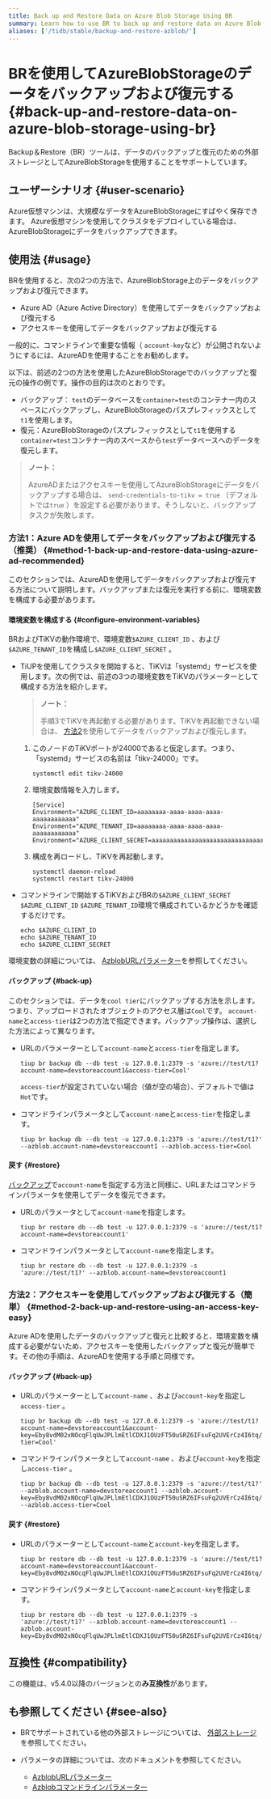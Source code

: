 ```yaml
---
title: Back up and Restore Data on Azure Blob Storage Using BR
summary: Learn how to use BR to back up and restore data on Azure Blob Storage.
aliases: ['/tidb/stable/backup-and-restore-azblob/']
---
```


# BRを使用してAzureBlobStorageのデータをバックアップおよび復元する {#back-up-and-restore-data-on-azure-blob-storage-using-br}

Backup＆Restore（BR）ツールは、データのバックアップと復元のための外部ストレージとしてAzureBlobStorageを使用することをサポートしています。

## ユーザーシナリオ {#user-scenario}

Azure仮想マシンは、大規模なデータをAzureBlobStorageにすばやく保存できます。 Azure仮想マシンを使用してクラスタをデプロイしている場合は、AzureBlobStorageにデータをバックアップできます。

## 使用法 {#usage}

BRを使用すると、次の2つの方法で、AzureBlobStorage上のデータをバックアップおよび復元できます。

-   Azure AD（Azure Active Directory）を使用してデータをバックアップおよび復元する
-   アクセスキーを使用してデータをバックアップおよび復元する

一般的に、コマンドラインで重要な情報（ `account-key`など）が公開されないようにするには、AzureADを使用することをお勧めします。

以下は、前述の2つの方法を使用したAzureBlobStorageでのバックアップと復元の操作の例です。操作の目的は次のとおりです。

-   バックアップ： `test`のデータベースを`container=test`のコンテナー内のスペースにバックアップし、AzureBlobStorageのパスプレフィックスとして`t1`を使用します。
-   復元：AzureBlobStorageのパスプレフィックスとして`t1`を使用する`container=test`コンテナー内のスペースから`test`データベースへのデータを復元します。

> **ノート：**
>
> AzureADまたはアクセスキーを使用してAzureBlobStorageにデータをバックアップする場合は、 `send-credentials-to-tikv = true` （デフォルトでは`true` ）を設定する必要があります。そうしないと、バックアップタスクが失敗します。

### 方法1：Azure ADを使用してデータをバックアップおよび復元する（推奨） {#method-1-back-up-and-restore-data-using-azure-ad-recommended}

このセクションでは、AzureADを使用してデータをバックアップおよび復元する方法について説明します。バックアップまたは復元を実行する前に、環境変数を構成する必要があります。

#### 環境変数を構成する {#configure-environment-variables}

BRおよびTiKVの動作環境で、環境変数`$AZURE_CLIENT_ID` 、および`$AZURE_TENANT_ID`を構成し`$AZURE_CLIENT_SECRET` 。

-   TiUPを使用してクラスタを開始すると、TiKVは「systemd」サービスを使用します。次の例では、前述の3つの環境変数をTiKVのパラメーターとして構成する方法を紹介します。

    > **ノート：**
    >
    > 手順3でTiKVを再起動する必要があります。TiKVを再起動できない場合は、 [方法2](#method-2-back-up-and-restore-using-an-access-key-easy)を使用してデータをバックアップおよび復元します。

    1.  このノードのTiKVポートが24000であると仮定します。つまり、「systemd」サービスの名前は「tikv-24000」です。

        ```
        systemctl edit tikv-24000
        ```

    2.  環境変数情報を入力します。

        ```
        [Service]
        Environment="AZURE_CLIENT_ID=aaaaaaaa-aaaa-aaaa-aaaa-aaaaaaaaaaaa"
        Environment="AZURE_TENANT_ID=aaaaaaaa-aaaa-aaaa-aaaa-aaaaaaaaaaaa"
        Environment="AZURE_CLIENT_SECRET=aaaaaaaaaaaaaaaaaaaaaaaaaaaaaaaaaaaaa"
        ```

    3.  構成を再ロードし、TiKVを再起動します。

        ```
        systemctl daemon-reload
        systemctl restart tikv-24000
        ```

-   コマンドラインで開始するTiKVおよびBRの`$AZURE_CLIENT_SECRET` `$AZURE_CLIENT_ID` `$AZURE_TENANT_ID`環境で構成されているかどうかを確認するだけです。

    ```
    echo $AZURE_CLIENT_ID
    echo $AZURE_TENANT_ID
    echo $AZURE_CLIENT_SECRET
    ```

環境変数の詳細については、 [AzblobURLパラメーター](/br/backup-and-restore-storages.md#azblob-url-parameters)を参照してください。

#### バックアップ {#back-up}

このセクションでは、データを`cool tier`にバックアップする方法を示します。つまり、アップロードされたオブジェクトのアクセス層は`Cool`です。 `account-name`と`access-tier`は2つの方法で指定できます。バックアップ操作は、選択した方法によって異なります。

-   URLのパラメーターとして`account-name`と`access-tier`を指定します。

    ```
    tiup br backup db --db test -u 127.0.0.1:2379 -s 'azure://test/t1?account-name=devstoreaccount1&access-tier=Cool'
    ```

    `access-tier`が設定されていない場合（値が空の場合）、デフォルトで値は`Hot`です。

-   コマンドラインパラメータとして`account-name`と`access-tier`を指定します。

    ```
    tiup br backup db --db test -u 127.0.0.1:2379 -s 'azure://test/t1?' --azblob.account-name=devstoreaccount1 --azblob.access-tier=Cool
    ```

#### 戻す {#restore}

[バックアップ](#back-up)で`account-name`を指定する方法と同様に、URLまたはコマンドラインパラメータを使用してデータを復元できます。

-   URLのパラメータとして`account-name`を指定します。

    ```
    tiup br restore db --db test -u 127.0.0.1:2379 -s 'azure://test/t1?account-name=devstoreaccount1'
    ```

-   コマンドラインパラメータとして`account-name`を指定します。

    ```
    tiup br restore db --db test -u 127.0.0.1:2379 -s 'azure://test/t1?' --azblob.account-name=devstoreaccount1
    ```

### 方法2：アクセスキーを使用してバックアップおよび復元する（簡単） {#method-2-back-up-and-restore-using-an-access-key-easy}

Azure ADを使用したデータのバックアップと復元と比較すると、環境変数を構成する必要がないため、アクセスキーを使用したバックアップと復元が簡単です。その他の手順は、AzureADを使用する手順と同様です。

#### バックアップ {#back-up}

-   URLのパラメーターとして`account-name` 、および`account-key`を指定し`access-tier` 。

    ```
    tiup br backup db --db test -u 127.0.0.1:2379 -s 'azure://test/t1?account-name=devstoreaccount1&account-key=Eby8vdM02xNOcqFlqUwJPLlmEtlCDXJ1OUzFT50uSRZ6IFsuFq2UVErCz4I6tq/K1SZFPTOtr/KBHBeksoGMGw==&access-tier=Cool'
    ```

-   コマンドラインパラメータとして`account-name` 、および`account-key`を指定し`access-tier` 。

    ```
    tiup br backup db --db test -u 127.0.0.1:2379 -s 'azure://test/t1?' --azblob.account-name=devstoreaccount1 --azblob.account-key=Eby8vdM02xNOcqFlqUwJPLlmEtlCDXJ1OUzFT50uSRZ6IFsuFq2UVErCz4I6tq/K1SZFPTOtr/KBHBeksoGMGw== --azblob.access-tier=Cool
    ```

#### 戻す {#restore}

-   URLのパラメーターとして`account-name`と`account-key`を指定します。

    ```
    tiup br restore db --db test -u 127.0.0.1:2379 -s 'azure://test/t1?account-name=devstoreaccount1&account-key=Eby8vdM02xNOcqFlqUwJPLlmEtlCDXJ1OUzFT50uSRZ6IFsuFq2UVErCz4I6tq/K1SZFPTOtr/KBHBeksoGMGw=='
    ```

-   コマンドラインパラメータとして`account-name`と`account-key`を指定します。

    ```
    tiup br restore db --db test -u 127.0.0.1:2379 -s 'azure://test/t1?' --azblob.account-name=devstoreaccount1 --azblob.account-key=Eby8vdM02xNOcqFlqUwJPLlmEtlCDXJ1OUzFT50uSRZ6IFsuFq2UVErCz4I6tq/K1SZFPTOtr/KBHBeksoGMGw==
    ```

## 互換性 {#compatibility}

この機能は、v5.4.0以降のバージョンとの**み互換性**があります。

## も参照してください {#see-also}

-   BRでサポートされている他の外部ストレージについては、 [外部ストレージ](/br/backup-and-restore-storages.md)を参照してください。
-   パラメータの詳細については、次のドキュメントを参照してください。

    -   [AzblobURLパラメーター](/br/backup-and-restore-storages.md#azblob-url-parameters)
    -   [Azblobコマンドラインパラメーター](/br/backup-and-restore-storages.md#azblob-command-line-parameters)
